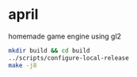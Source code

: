 # april
homemade game engine using gl2

```bash
mkdir build && cd build
../scripts/configure-local-release
make -j8
```
